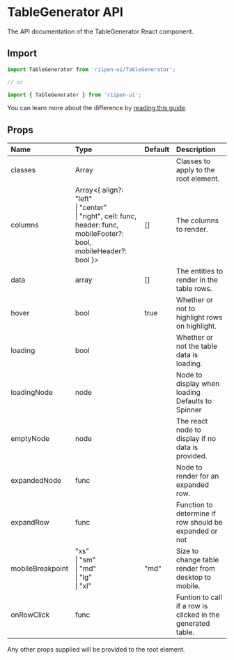 <!--- This documentation is automatically generated, do not try to edit it. -->

# TableGenerator API

<p class="description">The API documentation of the TableGenerator React component.</p>

## Import

```js
import TableGenerator from 'riipen-ui/TableGenerator';

// or

import { TableGenerator } from 'riipen-ui';
```

You can learn more about the difference by [reading this guide](/guides/bundle-size).

## Props

| Name | Type | Default | Description |
|:-----|:-----|:--------|:------------|
| <span class="prop-name">classes</span> | <span class="prop-type">Array<string></span> |  | Classes to apply to the root element. |
| <span class="prop-name">columns</span> | <span class="prop-type">Array<{ align?: "left"<br>&#124;&nbsp;"center"<br>&#124;&nbsp;"right", cell: func, header: func, mobileFooter?: bool, mobileHeader?: bool }></span> | <span class="prop-default">[]</span> | The columns to render. |
| <span class="prop-name">data</span> | <span class="prop-type">array</span> | <span class="prop-default">[]</span> | The entities to render in the table rows. |
| <span class="prop-name">hover</span> | <span class="prop-type">bool</span> | <span class="prop-default">true</span> | Whether or not to highlight rows on highlight. |
| <span class="prop-name">loading</span> | <span class="prop-type">bool</span> |  | Whether or not the table data is loading. |
| <span class="prop-name">loadingNode</span> | <span class="prop-type">node</span> |  | Node to display when loading Defaults to Spinner |
| <span class="prop-name">emptyNode</span> | <span class="prop-type">node</span> |  | The react node to display if no data is provided. |
| <span class="prop-name">expandedNode</span> | <span class="prop-type">func</span> |  | Node to render for an expanded row. |
| <span class="prop-name">expandRow</span> | <span class="prop-type">func</span> |  | Function to determine if row should be expanded or not |
| <span class="prop-name">mobileBreakpoint</span> | <span class="prop-type">"xs"<br>&#124;&nbsp;"sm"<br>&#124;&nbsp;"md"<br>&#124;&nbsp;"lg"<br>&#124;&nbsp;"xl"</span> | <span class="prop-default">"md"</span> | Size to change table render from desktop to mobile. |
| <span class="prop-name">onRowClick</span> | <span class="prop-type">func</span> |  | Funtion to call if a row is clicked in the generated table. |


Any other props supplied will be provided to the root element.